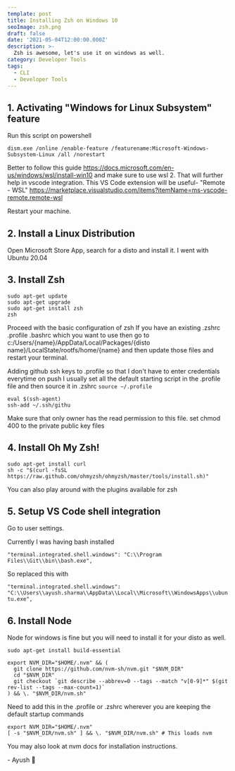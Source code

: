 ```yaml
---
template: post
title: Installing Zsh on Windows 10
seoImage: zsh.png
draft: false
date: '2021-05-04T12:00:00.000Z'
description: >-
  Zsh is awesome, let's use it on windows as well.
category: Developer Tools
tags:
  - CLI
  - Developer Tools
---
```


## 1. Activating "Windows for Linux Subsystem" feature

Run this script on powershell

`dism.exe /online /enable-feature /featurename:Microsoft-Windows-Subsystem-Linux /all /norestart`

Better to follow this guide https://docs.microsoft.com/en-us/windows/wsl/install-win10
and make sure to use wsl 2.
That will further help in vscode integration.
This VS Code extension will be useful- "Remote - WSL"
https://marketplace.visualstudio.com/items?itemName=ms-vscode-remote.remote-wsl

Restart your machine.

## 2. Install a Linux Distribution

Open Microsoft Store App, search for a disto and install it.
I went with Ubuntu 20.04

## 3. Install Zsh

```
sudo apt-get update
sudo apt-get upgrade
sudo apt-get install zsh
zsh
```

Proceed with the basic configuration of zsh
If you have an existing .zshrc .profile .bashrc which you want to use then go to c:/Users/{name}/AppData/Local/Packages/{disto name}/LocalState/rootfs/home/{name} and then update those files and restart your terminal.

Adding github ssh keys to .profile so that I don't have to enter credentials everytime on push
I usually set all the default starting script in the .profile file and then source it in .zshrc
`source ~/.profile`

```
eval $(ssh-agent)
ssh-add ~/.ssh/githu
```

Make sure that only owner has the read permission to this file. set chmod 400 to the private public key files

## 4. Install Oh My Zsh!

```
sudo apt-get install curl
sh -c "$(curl -fsSL https://raw.github.com/ohmyzsh/ohmyzsh/master/tools/install.sh)"
```

You can also play around with the plugins available for zsh

## 5. Setup VS Code shell integration

Go to user settings.

Currently I was having bash installed

`"terminal.integrated.shell.windows": "C:\\Program Files\\Git\\bin\\bash.exe",`

So replaced this with

`"terminal.integrated.shell.windows": "C:\\Users\\ayush.sharma\\AppData\\Local\\Microsoft\\WindowsApps\\ubuntu.exe",`

## 6. Install Node

Node for windows is fine but you will need to install it for your disto as well.

```
sudo apt-get install build-essential

export NVM_DIR="$HOME/.nvm" && (
  git clone https://github.com/nvm-sh/nvm.git "$NVM_DIR"
  cd "$NVM_DIR"
  git checkout `git describe --abbrev=0 --tags --match "v[0-9]*" $(git rev-list --tags --max-count=1)`
) && \. "$NVM_DIR/nvm.sh"

```

Need to add this in the .profile or .zshrc wherever you are keeping the default startup commands

```
export NVM_DIR="$HOME/.nvm"
[ -s "$NVM_DIR/nvm.sh" ] && \. "$NVM_DIR/nvm.sh" # This loads nvm
```

You may also look at nvm docs for installation instructions.

\- Ayush 🙂
